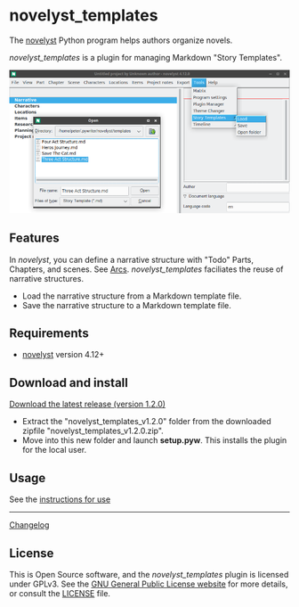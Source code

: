 # novelyst_templates

The [novelyst](https://peter88213.github.io/novelyst/) Python program helps authors organize novels.

*novelyst_templates* is a plugin for managing Markdown "Story Templates".

![Screenshot](Screenshots/screen01.png)

## Features

In *novelyst*, you can define a narrative structure with "Todo" Parts, Chapters, and scenes. See [Arcs](https://peter88213.github.io/novelyst/help/arcs). *novelyst_templates* faciliates the reuse of narrative structures.

- Load the narrative structure from a Markdown template file. 
- Save the narrative structure to a Markdown template file. 


## Requirements

- [novelyst](https://peter88213.github.io/novelyst/) version 4.12+

## Download and install

[Download the latest release (version 1.2.0)](https://github.com/peter88213/novelyst_templates/raw/main/dist/novelyst_templates_v1.2.0.zip)

- Extract the "novelyst_templates_v1.2.0" folder from the downloaded zipfile "novelyst_templates_v1.2.0.zip".
- Move into this new folder and launch **setup.pyw**. This installs the plugin for the local user.

## Usage

See the [instructions for use](usage)

---

[Changelog](changelog)

## License

This is Open Source software, and the *novelyst_templates* plugin is licensed under GPLv3. See the
[GNU General Public License website](https://www.gnu.org/licenses/gpl-3.0.en.html) for more
details, or consult the [LICENSE](https://github.com/peter88213/novelyst_templates/blob/main/LICENSE) file.
